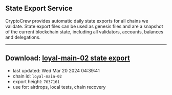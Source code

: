 ## State Export Service
CryptoCrew provides automatic daily state exports for all chains we validate. State export files can be used as genesis files and are a snapshot of the current blockchain state, including all validators, accounts, balances and delegations.

---
**Download: [loyal-main-02 state export](https://dl-eu2.ccvalidators.com/SERVICE/loyal/loyal-main-02_export_7037161.json)**
---

- last updated: Wed Mar 20 2024 04:39:41
- chain id: `loyal-main-02`
- export height: `7037161`
- use for: airdrops, local tests, chain recovery
